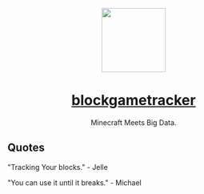 <p align="center">
  <a href="https://blockgametracker.gg">
    <img src="https://github.com/blockgametracker.png" height="128">
    <h1 align="center">blockgametracker</h1>
  </a>
</p>

<p align="center">Minecraft Meets Big Data.</p>

## Quotes

"Tracking Your blocks." - Jelle

"You can use it until it breaks." - Michael
